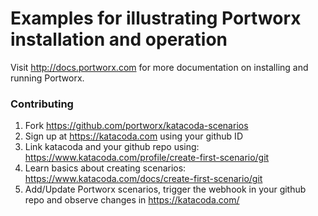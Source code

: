 # Examples for illustrating Portworx installation and operation

Visit http://docs.portworx.com for more documentation on installing and running Portworx.

### Contributing

1. Fork https://github.com/portworx/katacoda-scenarios
2. Sign up at https://katacoda.com using your github ID
3. Link katacoda and your github repo using: https://www.katacoda.com/profile/create-first-scenario/git
4. Learn basics about creating scenarios: https://www.katacoda.com/docs/create-first-scenario/git
5. Add/Update Portworx scenarios, trigger the webhook in your github repo and observe changes in  https://katacoda.com/<userid>
